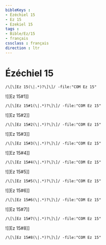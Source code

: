 ```yaml
---
bibleKeys : 
- Ézéchiel 15
- Ez 15
- Ezekiel 15
tags : 
- Bible/Ez/15
- français
cssclass : français
direction : ltr
---
```


# Ézéchiel 15

```query
/\[\[Ez 15(\|.*)?\]\]/ -file:"COM Ez 15"
```



![[Ez 15#1]]

```query
/\[\[Ez 15#1(\|.*)?\]\]/ -file:"COM Ez 15"
```

![[Ez 15#2]]

```query
/\[\[Ez 15#2(\|.*)?\]\]/ -file:"COM Ez 15"
```

![[Ez 15#3]]

```query
/\[\[Ez 15#3(\|.*)?\]\]/ -file:"COM Ez 15"
```

![[Ez 15#4]]

```query
/\[\[Ez 15#4(\|.*)?\]\]/ -file:"COM Ez 15"
```

![[Ez 15#5]]

```query
/\[\[Ez 15#5(\|.*)?\]\]/ -file:"COM Ez 15"
```

![[Ez 15#6]]

```query
/\[\[Ez 15#6(\|.*)?\]\]/ -file:"COM Ez 15"
```

![[Ez 15#7]]

```query
/\[\[Ez 15#7(\|.*)?\]\]/ -file:"COM Ez 15"
```

![[Ez 15#8]]

```query
/\[\[Ez 15#8(\|.*)?\]\]/ -file:"COM Ez 15"
```

